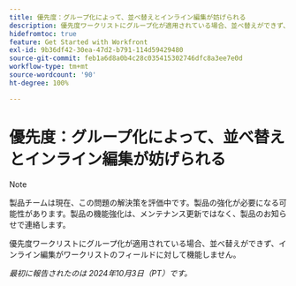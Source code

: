 ```yaml
---
title: 優先度：グループ化によって、並べ替えとインライン編集が妨げられる
description: 優先度ワークリストにグループ化が適用されている場合、並べ替えができず、インライン編集がワークリストのフィールドに対して機能しません。
hidefromtoc: true
feature: Get Started with Workfront
exl-id: 9b36df42-30ea-47d2-b791-114d59429480
source-git-commit: feb1a6d8a0b4c28c035415302746dfc8a3ee7e0d
workflow-type: tm+mt
source-wordcount: '90'
ht-degree: 100%

---
```


# 優先度：グループ化によって、並べ替えとインライン編集が妨げられる

>[!NOTE]
>
>製品チームは現在、この問題の解決策を評価中です。製品の強化が必要になる可能性があります。製品の機能強化は、メンテナンス更新ではなく、製品のお知らせで連絡します。

優先度ワークリストにグループ化が適用されている場合、並べ替えができず、インライン編集がワークリストのフィールドに対して機能しません。

_最初に報告されたのは 2024年10月3日（PT）です。_
